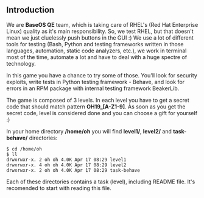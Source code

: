## Introduction

We are **BaseOS QE** team, which is taking care of RHEL's (Red Hat Enterprise Linux) quality as it's main responsibility. So, we test RHEL, but that doesn't mean we just cluelessly push buttons in the GUI :) We use a lot of different tools for testing (Bash, Python and testing frameworks written in those languages, automation, static code analyzers, etc.), we work in terminal most of the time, automate a lot and have to deal with a huge spectre of technology.

In this game you have a chance to try some of those. You'll look for security exploits, write tests in Python testing framework - Behave, and look for errors in an RPM package with internal testing framework BeakerLib.

The game is composed of 3 levels. In each level you have to get a secret code that should match pattern **OH19\_[A-Z1-9]**. As soon as you get the secret code, level is considered done and you can choose a gift for yourself :)

In your home directory **/home/oh** you will find **level1/**, **level2/** and **task-behave/** directories:

```
$ cd /home/oh
$ ll
drwxrwxr-x. 2 oh oh 4.0K Apr 17 08:29 level1
drwxrwxr-x. 4 oh oh 4.0K Apr 17 08:29 level2
drwxrwxr-x. 2 oh oh 4.0K Apr 17 08:29 task-behave
```

Each of these directories contains a task (level), including README file. It's recomended to start with reading this file.
